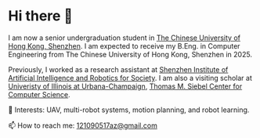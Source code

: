 # Hi there 👋

I am now a senior undergraduation student in [The Chinese University of Hong Kong, Shenzhen](https://www.cuhk.edu.cn/en). I am expected to receive my B.Eng. in Computer Engineering from The Chinese University of Hong Kong, Shenzhen in 2025.

Previously, I worked as a research assistant at [Shenzhen Institute of Artificial Intelligence and Robotics for Society](https://airs.cuhk.edu.cn/).
I am also a visiting scholar at [Univeristy of Illinois at Urbana-Champaign](https://illinois.edu/), [Thomas M. Siebel Center for Computer Science](https://grainger.illinois.edu/about/self-guided-tour/thomas-m-siebel-center).

🙌 Interests: UAV, multi-robot systems, motion planning, and robot learning.

📫 How to reach me: 121090517az@gmail.com
